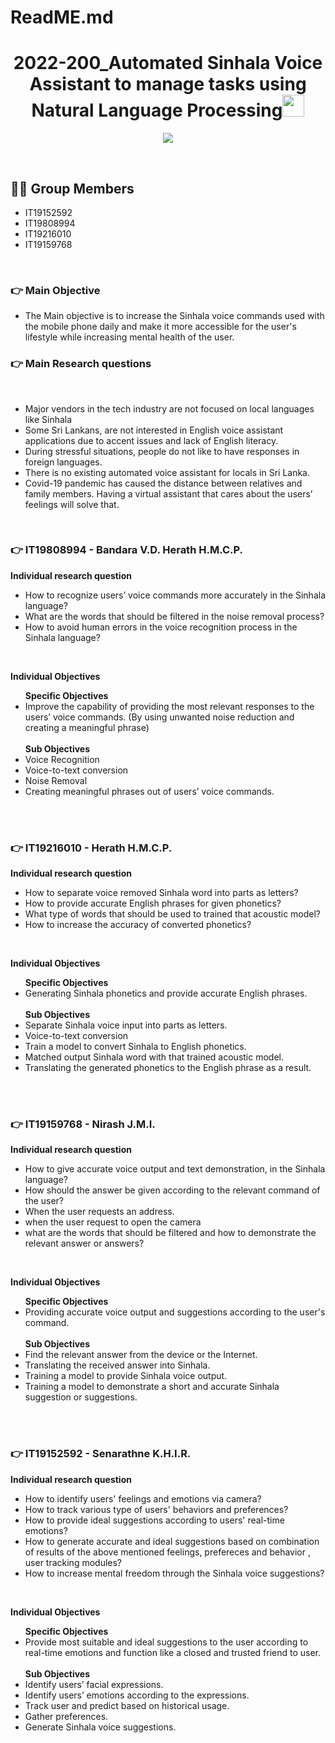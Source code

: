 # ReadME.md
<h1 align="center">2022-200_Automated Sinhala Voice Assistant to manage tasks using Natural Language Processing<img src="https://media.giphy.com/media/hvRJCLFzcasrR4ia7z/giphy.gif" width="35"></h1>
<p align="center">
  <a href="https://github.com/DenverCoder1/readme-typing-svg"><img src="https://readme-typing-svg.herokuapp.com?lines=2022-200;&center=true&width=500&height=50"></a>
</p>


<br>

## :sassy_man:  Group Members
- IT19152592
- IT19808994
- IT19216010
- IT19159768

<br>

### 👉 Main Objective
- The Main objective is to increase the Sinhala voice commands used with the mobile phone daily and make it more accessible for the user's lifestyle while increasing mental health of the user.

### 👉 Main Research questions
<br>
<ul type="disc">
	<li>
	  Major vendors in the tech industry are not focused on local languages like Sinhala
	</li>
	<li>
	  Some Sri Lankans, are not interested in English voice assistant applications due to accent issues and lack of English literacy.
	</li>
	<li>
	  During stressful situations, people do not like to have responses in foreign languages.
	</li>
	<li>
	  There is no existing automated voice assistant for locals in Sri Lanka.
	</li>
	<li>
	  Covid-19 pandemic has caused the distance between relatives and family members. Having a virtual assistant that cares about the users’ feelings will solve that.
	</li>
</ul>
<br>

### 👉 IT19808994 - Bandara V.D. Herath H.M.C.P.
<p><b>Individual research question</p></b>
<ul type="disc">
	<li>
	  How to recognize users’ voice commands more accurately in the Sinhala language?
	</li>
	<li>
	  What are the words that should be filtered in the noise removal process?
	</li>
	<li>
	  How to avoid human errors in the voice recognition process in the Sinhala language?
	</li>
</ul>
<br>

<p><b>Individual Objectives</p></b>
<ul type="disc">
	<b>Specific Objectives</b>
	<li>
	 Improve the capability of providing the most relevant responses to the users’ voice commands. (By using unwanted noise reduction and creating a meaningful phrase) 
	<br>
		<br>
	<b>Sub Objectives</b>
	</li>
	<li>
	  Voice Recognition
	</li>
	<li>
	 Voice-to-text conversion
	</li>
	<li>
	  Noise Removal
	</li>
	<li>
	 Creating meaningful phrases out of users’ voice commands.
	</li>
</ul>
<br>
<br>

### 👉 IT19216010 - Herath H.M.C.P.
<p><b>Individual research question</p></b>
<ul type="disc">
	<li>
	  How to separate voice removed Sinhala word into parts as letters?
	</li>
	<li>
	 How to provide accurate English phrases for given phonetics?
	</li>
	<li>
	  What type of words that should be used to trained that acoustic model?
	</li>
	<li>
	  How to increase the accuracy of converted phonetics?
	</li>
</ul>
<br>

<p><b>Individual Objectives</p></b>
<ul type="disc">
	<b>Specific Objectives</b>
	<li>
	 Generating Sinhala phonetics and provide accurate English phrases.
	<br>
	<br>
	<b>Sub Objectives</b>
	</li>
	<li>
	  Separate Sinhala voice input into parts as letters.
	</li>
	<li>
	 Voice-to-text conversion
	</li>
	<li>
	 Train a model to convert Sinhala to English phonetics.
	</li>
	<li>
	 Matched output Sinhala word with that trained acoustic model.
	</li>
	<li>
	 Translating the generated phonetics to the  English phrase as a result.
	</li>
</ul>
<br>
<br>

### 👉 IT19159768 - Nirash J.M.I.
<p><b>Individual research question</p></b>
<ul type="disc">
	<li>
	  How to give accurate voice output and text demonstration, in the Sinhala language?
	</li>
	<li>
	 How should the answer be given according to the relevant command of the user?
	</li>
	<li>
	  When the user requests an address.
	</li>
	<li>
	  when the user request to open the camera
	</li>
	<li>
	  what are the words that should be filtered and how to demonstrate the relevant answer or answers?
	</li>
</ul>
<br>

<p><b>Individual Objectives</p></b>
<ul type="disc">
	<b>Specific Objectives</b>
	<li>
	 Providing accurate voice output and suggestions according to the user's command.
	<br>
	<br>
	<b>Sub Objectives</b>
	</li>
	<li>
	  Find the relevant answer from the device or the Internet.
	</li>
	<li>
	Translating the received answer into Sinhala.
	</li>
	<li>
	 Training a model to provide Sinhala voice output.
	</li>
	<li>
	Training a model to demonstrate a short and accurate Sinhala suggestion or suggestions.
	</li>
</ul>
<br>
<br>

### 👉 IT19152592 - Senarathne K.H.I.R.
<p><b>Individual research question</p></b>
<ul type="disc">
	<li>
	  How to identify users' feelings and emotions via camera?
	</li>
	<li>
	 How to track various type of users' behaviors and preferences?
	</li>
	<li>
	  How to provide ideal suggestions according to users' real-time emotions? 
	</li>
	<li>
	 How to generate accurate and ideal suggestions based on combination of results of the above mentioned feelings, prefereces and behavior , user tracking modules?
	</li>
	<li>
	  How to increase mental freedom through the Sinhala voice suggestions?
	</li>
</ul>
<br>

<p><b>Individual Objectives</p></b>
<ul type="disc">
	<b>Specific Objectives</b>
	<li>
	Provide most suitable and ideal suggestions to the user according to real-time emotions and function like a closed and trusted friend to user.
	<br>
	<br>
	<b>Sub Objectives</b>
	</li>
	<li>
	  Identify users’ facial expressions.
	</li>
	<li>
	Identify users’ emotions according to the expressions.
	</li>
	<li>
	Track user and predict based on historical usage. 
	</li>
	<li>
	Gather preferences.
	</li>
	<li>
	Generate Sinhala voice suggestions.
	</li>
</ul>
<br>
<br>





